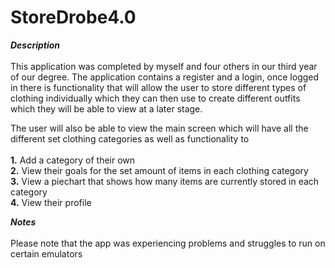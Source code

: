 # StoreDrobe4.0
<b><i>Description</i></b><br/><br/>
This application was completed by myself and four others in our third year of our degree. The application contains a register and a login, once logged in there is functionality that will allow the user to store different types of clothing individually which they can then use to create different outfits which they will be able to view at a later stage.

The user will also be able to view the main screen which will have all the different set clothing categories as well as functionality to<br/><br/> 
<b>1.</b> Add a category of their own<br/>
<b>2.</b> View their goals for the set amount of items in each clothing category<br/>
<b>3.</b> View a piechart that shows how many items are currently stored in each category<br/>
<b>4.</b> View their profile<br/>

<b><i>Notes</i></b><br/><br/>
Please note that the app was experiencing problems and struggles to run on certain emulators





